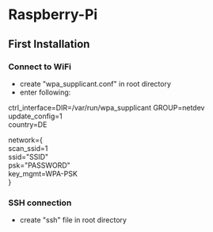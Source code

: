 # Raspberry-Pi		
## First Installation		
### Connect to WiFi		
* create "wpa_supplicant.conf" in root directory  
* enter following:  

ctrl_interface=DIR=/var/run/wpa_supplicant GROUP=netdev  
update_config=1  
country=DE  

network={  
	scan_ssid=1  
	ssid="SSID"  
	psk="PASSWORD"  
	key_mgmt=WPA-PSK  
}  
### SSH connection
* create "ssh" file in root directory  
